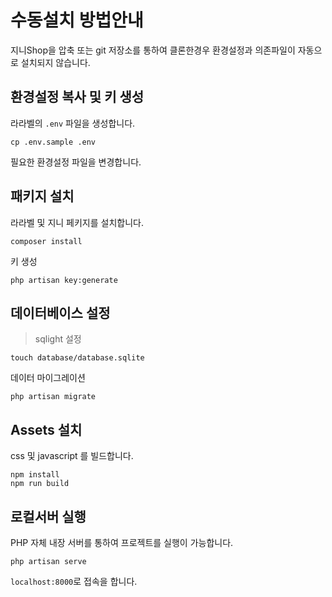 # 수동설치 방법안내
지니Shop을 압축 또는 git 저장소를 통하여 클론한경우 환경설정과 의존파일이 자동으로 설치되지 않습니다.

## 환경설정 복사 및 키 생성
라라벨의 `.env` 파일을 생성합니다.

```
cp .env.sample .env
```

필요한 환경설정 파일을 변경합니다.


## 패키지 설치
라라벨 및 지니 페키지를 설치합니다.

```
composer install
```

키 생성
```
php artisan key:generate
```

## 데이터베이스 설정

> sqlight 설정
```
touch database/database.sqlite
```

데이터 마이그레이션
```
php artisan migrate
```

## Assets 설치
css 및 javascript 를 빌드합니다.
```
npm install
npm run build
```

## 로컬서버 실행
PHP 자체 내장 서버를 통하여 프로젝트를 실행이 가능합니다.

```
php artisan serve
```

`localhost:8000`로 접속을 합니다.
